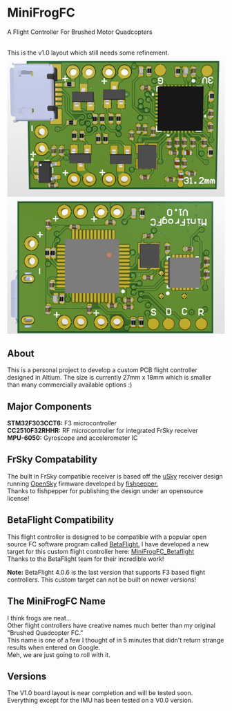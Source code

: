 # MiniFrogFC
A Flight Controller For Brushed Motor Quadcopters <br /> <br />

This is the v1.0 layout which still needs some refinement.
![Bottom](Images/Bottom.png)
![Top](Images/Top.png)

## About
This is a personal project to develop a custom PCB flight controller designed in Altium. The size is currently 27mm x 18mm which is smaller than many commercially available options :)

## Major Components

**STM32F303CCT6:** F3 microcontroller <br />
**CC2510F32RHHR:** RF microcontroller for integrated FrSky receiver <br />
**MPU-6050:** Gyroscope and accelerometer IC <br />

## FrSky Compatability
The built in FrSky compatible receiver is based off the [uSky](https://github.com/fishpepper/uSKY) receiver design 
running [OpenSky](https://github.com/fishpepper/OpenSky) firmware developed by [fishpepper.](https://github.com/fishpepper) <br />
Thanks to fishpepper for publishing the design under an opensource license! 

## BetaFlight Compatibility

This flight controller is designed to be compatible with a popular open source FC software program called [BetaFlight.](https://github.com/betaflight) 
I have developed a new target for this custom flight controller here: [MiniFrogFC_Betaflight](https://github.com/CraigCrundwell/MiniFrogFC_Betaflight) <br />
Thanks to the BetaFlight team for their incredible work! <br />

**Note:** BetaFlight 4.0.6 is the last version that supports F3 based flight controllers. This custom target can not be built on newer versions! <br />

## The MiniFrogFC Name
I think frogs are neat... <br />
Other flight controllers have creative names much better than my original "Brushed Quadcopter FC." <br />
This name is one of a few I thought of in 5 minutes that didn't return strange results when entered on Google. <br />
Meh, we are just going to roll with it. 

## Versions

The V1.0 board layout is near completion and will be tested soon. Everything except for the IMU has been tested on a V0.0 version.
